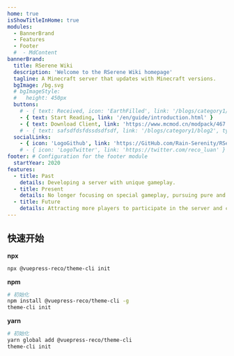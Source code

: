 ```yaml
---
home: true
isShowTitleInHome: true
modules:
  - BannerBrand
  - Features
  - Footer
  #  - MdContent
bannerBrand:
  title: RSerene Wiki
  description: 'Welcome to the RSerene Wiki homepage'
  tagline: A Minecraft server that updates with Minecraft versions.
  bgImage: /bg.svg
  # bgImageStyle:
  #   height: 450px
  buttons:
    # - { text: Received, icon: 'EarthFilled', link: '/blogs/category1/blog2' }
    - { text: Start Reading, link: '/en/guide/introduction.html' }
    - { text: Download Client, link: 'https://www.mcmod.cn/modpack/467.html', type: 'plain' }
    # - { text: safsdfdsfdssdsdfsdf, link: '/blogs/category1/blog2', type: 'text', icon: 'Alien' }
  socialLinks:
    - { icon: 'LogoGithub', link: 'https://GitHub.com/Rain-Serenity/RSerene-Wiki/' }
    # - { icon: 'LogoTwitter', link: 'https://twitter.com/reco_luan' }
footer: # Configuration for the footer module
  startYear: 2020
features:
  - title: Past
    details: Developing a server with unique gameplay.
  - title: Present
    details: No longer focusing on special gameplay, pursuing pure and smooth survival.
  - title: Future
    details: Attracting more players to participate in the server and continuing to improve it.
---
```

## 快速开始

**npx**

```bash
npx @vuepress-reco/theme-cli init
```

**npm**

```bash
# 初始化
npm install @vuepress-reco/theme-cli -g
theme-cli init
```

**yarn**

```bash
# 初始化
yarn global add @vuepress-reco/theme-cli
theme-cli init
```